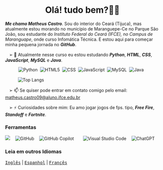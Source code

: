 <h1 align="center"> Olá! tudo bem?👋🏼</h1>

_**Me chamo Matheus Castro**_. Sou do interior do Ceará (Tijuca), mas atualmente estou morando no município de Maranguepe-Ce no Parque São João, sou estudante do *Instituto Federal do Ceará (IFCE), no Campus de Maranguape*, onde curso Infomática Técnica. E estou aqui para começar minha pequena jornada no _**GitHub**_.

ㅤ➢ 🌱 Atualmente nesse curso eu estou estudando _**Python**_, _**HTML**_, _**CSS**_, _**JavaScript**_, _**MySQL**_ e _**Java**_. 

            ![Python](https://img.shields.io/badge/python-3670A0?style=for-the-badge&logo=python&logoColor=ffffff)
 ![HTML5](https://img.shields.io/badge/html-%23E34F26.svg?style=for-the-badge&logo=html5&logoColor=white)
 ![CSS](https://img.shields.io/badge/CSS-239120?&style=for-the-badge&logo=css3&logoColor=white)
 ![JavaScript](https://img.shields.io/badge/JavaScript-ffc000?style=for-the-badge&logo=javascript&logoColor=black)
 ![MySQL](https://img.shields.io/badge/MySQL-0099ff?style=for-the-badge&logo=MySQL&logoColor=white)
  ![Java](https://img.shields.io/badge/java-ff3333?style=for-the-badge&logo=openjdk&logoColor=white)

ㅤㅤ    ![Top Langs](https://github-readme-stats.vercel.app/api/top-langs/?username=teuzzcastro&hide_progress=true)

ㅤ➢ 📫 Se quiser pode entrar em contato comigo pelo email: matheus.castro09@aluno.ifce.edu.br

ㅤ➢ ⚡ Curiosidades sobre mim: Eu amo jogar jogos de fps. tipo, _**Free Fire**_, _**Standoff**_ e _**Fortnite**_.

### Ferramentas
![](https://img.shields.io/badge/Samsung-Galaxy_A55-999999?style=for-the-badge&logo=f-droid&logoColor=white)
ㅤ![GitHub](https://img.shields.io/badge/github-%23181717.svg?style=for-the-badge&logo=github&logoColor=white)
ㅤ![GitHub Copilot](https://img.shields.io/badge/github_copilot-8957E5?style=for-the-badge&logo=github-copilot&logoColor=white)ㅤ
ㅤ![Visual Studio Code](https://img.shields.io/badge/Visual%20Studio%20Code-0078d7.svg?style=for-the-badge&logo=visual-studio-code&logoColor=white)
ㅤ![ChatGPT](https://img.shields.io/badge/chatGPT-74aa9c?style=for-the-badge&logo=openai&logoColor=white)

### Leia em outros Idiomas
<kbd>[Inglês](README.us.md)</kbd> | <kbd>[Espanhol](README.es.md)</kbd> | <kbd>[Françês](README.fr.md)</kbd>




